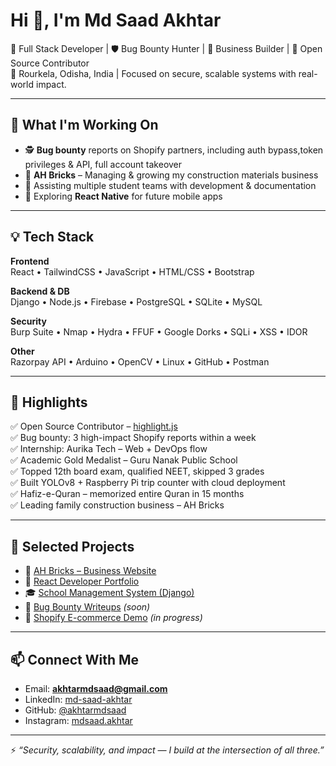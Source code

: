 # Hi 👋, I'm Md Saad Akhtar

🎯 Full Stack Developer | 🛡️ Bug Bounty Hunter | 🧱 Business Builder | 🧠 Open Source Contributor  
📍 Rourkela, Odisha, India | Focused on secure, scalable systems with real-world impact.

---

## 🔭 What I'm Working On
- 🕵️ **Bug bounty** reports on Shopify partners, including auth bypass,token privileges & API, full account takeover
- 🚀 **AH Bricks** – Managing & growing my construction materials business
- 🤝 Assisting multiple student teams with development & documentation
- 📱 Exploring **React Native** for future mobile apps
  
---

## 💡 Tech Stack

**Frontend**  
React • TailwindCSS • JavaScript • HTML/CSS • Bootstrap

**Backend & DB**  
Django • Node.js • Firebase • PostgreSQL • SQLite • MySQL

**Security**  
Burp Suite • Nmap • Hydra • FFUF • Google Dorks • SQLi • XSS • IDOR

**Other**  
Razorpay API • Arduino • OpenCV • Linux • GitHub • Postman

---

## 🧠 Highlights

✅ Open Source Contributor – [highlight.js](https://github.com/highlightjs/highlight.js)  
✅ Bug bounty: 3 high-impact Shopify reports within a week  
✅ Internship: Aurika Tech – Web + DevOps flow  
✅ Academic Gold Medalist – Guru Nanak Public School  
✅ Topped 12th board exam, qualified NEET, skipped 3 grades  
✅ Built YOLOv8 + Raspberry Pi trip counter with cloud deployment  
✅ Hafiz-e-Quran – memorized entire Quran in 15 months  
✅ Leading family construction business – AH Bricks  

---

## 🧪 Selected Projects
- 🧱 [AH Bricks – Business Website](https://github.com/akhtarmdsaad/business-website)  
- 🧾 [React Developer Portfolio](https://github.com/akhtarmdsaad/react-portfolio)  
- 🎓 [School Management System (Django)](https://github.com/akhtarmdsaad/School_management_system)  
- 🔐 [Bug Bounty Writeups](https://github.com/akhtarmdsaad/bug-bounty-writeups) *(soon)*  
- 🛒 [Shopify E-commerce Demo](https://github.com/akhtarmdsaad/shopify-ecommerce-demo) *(in progress)*

---

## 📫 Connect With Me
- Email: **akhtarmdsaad@gmail.com**  
- LinkedIn: [md-saad-akhtar](https://www.linkedin.com/in/md-saad-akhtar-969748232/)  
- GitHub: [@akhtarmdsaad](https://github.com/akhtarmdsaad)  
- Instagram: [mdsaad.akhtar](https://www.instagram.com/mdsaad.akhtar)

---

⚡ _“Security, scalability, and impact — I build at the intersection of all three.”_
